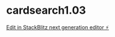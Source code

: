 # cardsearch1.03

[Edit in StackBlitz next generation editor ⚡️](https://stackblitz.com/~/github.com/omameOj3/cardsearch1.03)